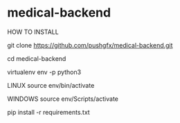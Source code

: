 # medical-backend

HOW TO INSTALL

git clone https://github.com/pushgfx/medical-backend.git

cd medical-backend

virtualenv env -p python3

LINUX
source env/bin/activate

WINDOWS
source env/Scripts/activate

pip install -r requirements.txt

